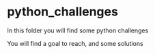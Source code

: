 # python_challenges

In this folder you will find some python challenges

You will find a goal to reach, and some solutions


